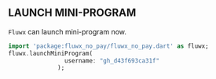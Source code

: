 ## LAUNCH MINI-PROGRAM
`Fluwx` can launch mini-program now.
```dart
import 'package:fluwx_no_pay/fluwx_no_pay.dart' as fluwx;
fluwx.launchMiniProgram(
                username: "gh_d43f693ca31f"
              );

```